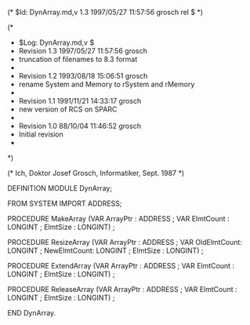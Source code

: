 (* $Id: DynArray.md,v 1.3 1997/05/27 11:57:56 grosch rel $ *)

(*
 * $Log: DynArray.md,v $
 * Revision 1.3  1997/05/27 11:57:56  grosch
 * truncation of filenames to 8.3 format
 *
 * Revision 1.2  1993/08/18 15:06:51  grosch
 * rename System and Memory to rSystem and rMemory
 *
 * Revision 1.1  1991/11/21  14:33:17  grosch
 * new version of RCS on SPARC
 *
 * Revision 1.0  88/10/04  11:46:52  grosch
 * Initial revision
 * 
 *)

(* Ich, Doktor Josef Grosch, Informatiker, Sept. 1987 *)

DEFINITION MODULE DynArray;

FROM SYSTEM	IMPORT ADDRESS;

PROCEDURE MakeArray    (VAR ArrayPtr	: ADDRESS	;
			VAR ElmtCount	: LONGINT	;
			    ElmtSize	: LONGINT)	;

PROCEDURE ResizeArray  (VAR ArrayPtr	: ADDRESS	;
			VAR OldElmtCount: LONGINT	;
			    NewElmtCount: LONGINT	;
			    ElmtSize	: LONGINT)	;

PROCEDURE ExtendArray  (VAR ArrayPtr	: ADDRESS	;
			VAR ElmtCount	: LONGINT	;
			    ElmtSize	: LONGINT)	;

PROCEDURE ReleaseArray (VAR ArrayPtr	: ADDRESS	;
			VAR ElmtCount	: LONGINT	;
			    ElmtSize	: LONGINT)	;

END DynArray.

